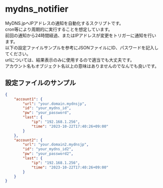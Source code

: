 # mydns_notifier
MyDNS.jpへIPアドレスの通知を自動化するスクリプトです。  
cron等により周期的に実行することを想定しています。  
前回の通知から24時間経過、またはIPアドレスが変更をトリガーに通知を行います。  
以下の設定ファイルサンプルを参考にJSONファイルにID、パスワードを記入してください。  
urlについては、結果表示のみに使用するので適当でも大丈夫です。  
アカウント名もオブジェクト名以上の意味はありませんのでなんでも良いです。  

## 設定ファイルのサンプル
```json
{
    "account1": {
        "url": "your.domain.mydnsjp",
        "id": "your_mydns_id",
        "pw": "your_password",
        "last": {
            "ip": "192.168.1.256",
            "time": "2023-10-22T17:40:26+09:00"
        }
    },
    "account2": {
        "url": "your.domain2.mydnsjp",
        "id": "your_mydns_id2",
        "pw": "your_password2",
        "last": {
            "ip": "192.168.1.256",
            "time": "2023-10-22T17:40:26+09:00"
        }
    }
}
```
